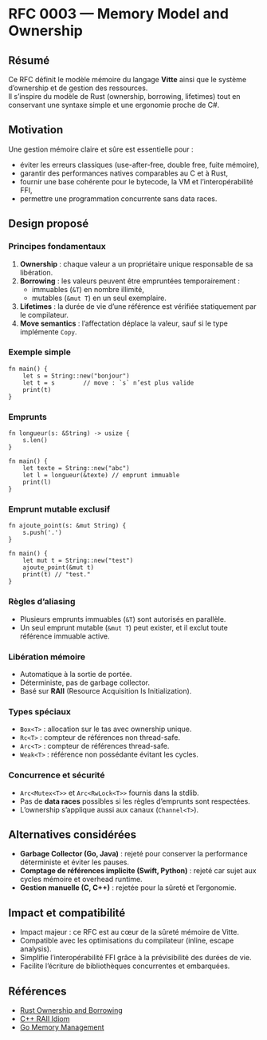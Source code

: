 # RFC 0003 — Memory Model and Ownership

## Résumé
Ce RFC définit le modèle mémoire du langage **Vitte** ainsi que le système d’ownership et de gestion des ressources.  
Il s’inspire du modèle de Rust (ownership, borrowing, lifetimes) tout en conservant une syntaxe simple et une ergonomie proche de C#.

## Motivation
Une gestion mémoire claire et sûre est essentielle pour :
- éviter les erreurs classiques (use-after-free, double free, fuite mémoire),
- garantir des performances natives comparables au C et à Rust,
- fournir une base cohérente pour le bytecode, la VM et l’interopérabilité FFI,
- permettre une programmation concurrente sans data races.

## Design proposé

### Principes fondamentaux
1. **Ownership** : chaque valeur a un propriétaire unique responsable de sa libération.
2. **Borrowing** : les valeurs peuvent être empruntées temporairement :
   - immuables (`&T`) en nombre illimité,
   - mutables (`&mut T`) en un seul exemplaire.
3. **Lifetimes** : la durée de vie d’une référence est vérifiée statiquement par le compilateur.
4. **Move semantics** : l’affectation déplace la valeur, sauf si le type implémente `Copy`.

### Exemple simple
```vitte
fn main() {
    let s = String::new("bonjour")
    let t = s        // move : `s` n’est plus valide
    print(t)
}
```

### Emprunts
```vitte
fn longueur(s: &String) -> usize {
    s.len()
}

fn main() {
    let texte = String::new("abc")
    let l = longueur(&texte) // emprunt immuable
    print(l)
}
```

### Emprunt mutable exclusif
```vitte
fn ajoute_point(s: &mut String) {
    s.push('.')
}

fn main() {
    let mut t = String::new("test")
    ajoute_point(&mut t)
    print(t) // "test."
}
```

### Règles d’aliasing
- Plusieurs emprunts immuables (`&T`) sont autorisés en parallèle.  
- Un seul emprunt mutable (`&mut T`) peut exister, et il exclut toute référence immuable active.

### Libération mémoire
- Automatique à la sortie de portée.  
- Déterministe, pas de garbage collector.  
- Basé sur **RAII** (Resource Acquisition Is Initialization).

### Types spéciaux
- `Box<T>` : allocation sur le tas avec ownership unique.  
- `Rc<T>` : compteur de références non thread-safe.  
- `Arc<T>` : compteur de références thread-safe.  
- `Weak<T>` : référence non possédante évitant les cycles.  

### Concurrence et sécurité
- `Arc<Mutex<T>>` et `Arc<RwLock<T>>` fournis dans la stdlib.  
- Pas de **data races** possibles si les règles d’emprunts sont respectées.  
- L’ownership s’applique aussi aux canaux (`Channel<T>`).  

## Alternatives considérées
- **Garbage Collector (Go, Java)** : rejeté pour conserver la performance déterministe et éviter les pauses.  
- **Comptage de références implicite (Swift, Python)** : rejeté car sujet aux cycles mémoire et overhead runtime.  
- **Gestion manuelle (C, C++)** : rejetée pour la sûreté et l’ergonomie.  

## Impact et compatibilité
- Impact majeur : ce RFC est au cœur de la sûreté mémoire de Vitte.  
- Compatible avec les optimisations du compilateur (inline, escape analysis).  
- Simplifie l’interopérabilité FFI grâce à la prévisibilité des durées de vie.  
- Facilite l’écriture de bibliothèques concurrentes et embarquées.  

## Références
- [Rust Ownership and Borrowing](https://doc.rust-lang.org/book/ch04-00-understanding-ownership.html)  
- [C++ RAII Idiom](https://en.cppreference.com/w/cpp/language/raii)  
- [Go Memory Management](https://go.dev/doc/faq#garbage_collection)  
